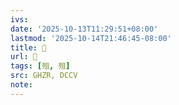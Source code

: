 ```yaml
---
ivs:
date: '2025-10-13T11:29:51+08:00'
lastmod: '2025-10-14T21:46:45-08:00'
title: 󰣗
url: 󰣗
tags: [殂, 殂]
src: GHZR, DCCV
note:
---
```

